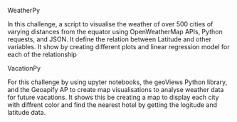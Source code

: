 WeatherPy

In this challenge, a script to visualise the weather of over 500 cities of varying distances from the equator using OpenWeatherMap APIs, Python requests, and JSON. It define the relation between Latitude and other variables. It show by creating different plots and linear regression model for each of the relationship 


VacationPy

For this challenge by using upyter notebooks, the geoViews Python library, and the Geoapify AP to create map visualisations to analyse weather data for future vacations. It shows this be creating a map to display each city with diffrent color and find the nearest hotel by getting the logitude and latitude data.

